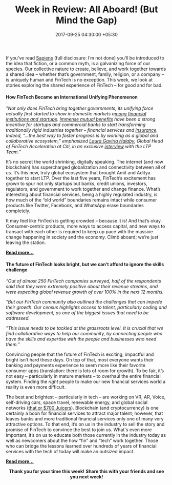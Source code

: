 ﻿---
title: 'Week in Review: All Aboard! (But Mind the Gap)'
date: 2017-09-25 04:30:00 +05:30
tags:
- Asia
- Europe
- insights
- US
Person: Patrick Rivenbark
category:
- Fintech
- Insights
Markets:
- Asia
- Europe
- insights
- US
type: post
status: publish
layout: post
---

<p>If you’ve read <a href="https://www.amazon.com/Sapiens-Humankind-Yuval-Noah-Harari/dp/0062316095?pldnSite=1">Sapiens</a> (full disclosure: I’m not done) you’ll be introduced to the idea that fiction, or a common myth, is a galvanizing force of our species. Our collective nature to create, believe, and work together towards a shared idea – whether that’s government, family, religion, or a company – is uniquely human and FinTech is no exception. This week, we look at stories exploring the shared experience of FinTech – for good and for bad. </p>
<h4><b>How FinTech Became an International Unifying Phenomenon</b></h4>
<p><i>"Not only does FinTech bring together governments, its unifying force actually first started to show in domestic markets a</i><a href="https://letstalkpayments.com/the-latest-bank-fintech-initiatives/"><i>mong financial institutions and startups</i></a><i>. </i><a href="https://letstalkpayments.com/collaborative-culture-new-leap-of-innovation-financial-services/"><i>Immense mutual benefits</i></a><i> have been a strong incentive for startups and commercial banks to start transforming traditionally rigid industries together – financial services and </i><a href="https://letstalkpayments.com/the-power-of-collaborative-efforts-in-the-insurance-industry/"><i>insurance</i></a><i>. Indeed, “…the best way to foster progress is by working as a global and collaborative ecosystem,” emphasized </i><a href="https://www.linkedin.com/in/laura-gaviria-halaby/en"><i>Laura Gaviria Halaby</i></a><i>, Global Head of FinTech Acceleration at Citi, in an exclusive </i><a href="https://letstalkpayments.com/interview-with-laura-gaviria-halaby-global-head-acceleration-citi/"><i>interview</i></a><i> with the LTP Team.” </i></p>
<p>It’s no secret the world shrinking, digitally speaking. The internet (and now blockchain) has supercharged globalization and connectivity between all of us. It’s this new, truly global ecosystem that brought Amit and Aditya together to start LTP. Over the last five years, FinTech’s excitement has grown to spur not only startups but banks, credit unions, investors, regulators, and government to work together and change finance. What’s interesting about financial services, being a highly regulated industry, is how much of the “old world” boundaries remains intact while consumer products like Twitter, Facebook, and WhatsApp erase boundaries completely. </p>
<p>It may feel like FinTech is getting crowded – because it is! And that’s okay. Consumer-centric products, more ways to access capital, and new ways to transact with each other is required to keep up pace with the massive change happening in society and the economy. Climb aboard; we’re just leaving the station. </p>
<p><a href="https://letstalkpayments.com/how-fintech-became-an-international-unifying-phenomenon/"><b>Read more…</b></a></p>
<h4><b>The future of FinTech looks bright, but we can’t afford to ignore the skills challenge</b></h4>
<p><i>“Out of almost 250 FinTech companies surveyed, half of the respondents said that they were extremely positive about their revenue streams, and were expecting global revenue growth of over 100% in the next 12 months.</i></p>
<p><i>"But our FinTech community also outlined the challenges that can impede their growth. Our census highlights access to talent, particularly coding and software development, as one of the biggest issues that need to be addressed.</i></p>
<p><i>"This issue needs to be tackled at the grassroots level. It is crucial that we find collaborative ways to help our community, by connecting people who have the skills and expertise with the people and businesses who need them.” </i></p>
<p>Convincing people that the future of FinTech is exciting, impactful and bright isn’t hard these days. On top of that, most everyone wants their banking and payments experience to seem more like their favorite consumer apps (translation: there is lots of room for growth). To be fair, it’s not easy – particularly in mature markets – to overhaul the entire financial system. Finding the <i>right</i> people to make our new financial services world a reality is even more difficult. </p>
<p>The best and brightest – particularly in tech – are working on VR, AR, Voice, self-driving cars, space travel, renewable energy, and global social networks (<a href="https://www.nytimes.com/2017/09/01/technology/juicero-start-up-shuts-down.html?mcubz=1">that or $700 Juicers</a>). Blockchain (and cryptocurrency) is one certainly a boon for financial services to attract major talent; however, that leaves banks and more traditional financial services only one of many very attractive options. To that end, it’s on us in the industry to sell the story and promise of FinTech to convince the best to join us. What's even more important, it’s on us to educate both those currently in the industry today as well as newcomers about the how “fin” and “tech” work together. Those who can bridge the lessons learned over hundreds of years of financial services with the tech of today will make an outsized impact. </p>
<p><a href="http://www.cityam.com/272268/future-fintech-looks-bright-but-we-cant-afford-ignore"><b>Read more…</b></a></p>
<p style="text-align: center;"><b>Thank you for your time this week!</b> <b>Share this with your friends and see you next week!</b></p>
